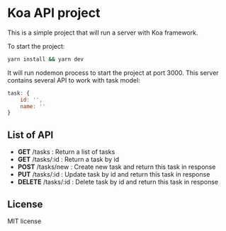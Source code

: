 # **Koa API project**

This is a simple project that will run a server with Koa framework.

To start the project:
```bash
yarn install && yarn dev
```

It will run nodemon process to start the project at port 3000. 
This server contains several API to work with task model:
```js
task: {
    id: '', 
    name: ''
}
```

## List of API
* **GET** /tasks : Return a list of tasks
* **GET** /tasks/:id : Return a task by id
* **POST** /tasks/new : Create new task and return this task in response
* **PUT** /tasks/:id : Update task by id and return this task in response
* **DELETE** /tasks/:id : Delete task by id and return this task in response

## License
MIT license
